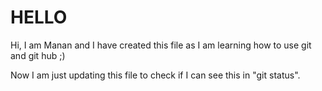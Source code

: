 # HELLO

Hi, I am Manan and I have created this file as I am learning how to use git and git hub ;)

Now I am just updating this file to check if I can see this in "git status".
